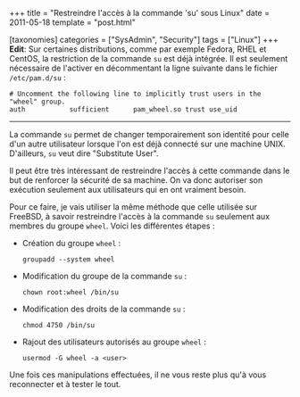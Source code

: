 +++
title = "Restreindre l'accès à la commande 'su' sous Linux"
date = 2011-05-18
template = "post.html"

[taxonomies]
categories = ["SysAdmin", "Security"]
tags = ["Linux"]
+++
**Edit**: Sur certaines distributions, comme par exemple Fedora, RHEL et CentOS,
la restriction de la commande `su` est déjà intégrée. Il est seulement
nécessaire de l'activer en décommentant la ligne suivante dans le fichier
`/etc/pam.d/su` :

```raw
# Uncomment the following line to implicitly trust users in the "wheel" group.
auth           sufficient      pam_wheel.so trust use_uid
```

* * *

La commande `su` permet de changer temporairement son identité pour celle d'un
autre utilisateur lorsque l'on est déjà connecté sur une machine UNIX.
D'ailleurs, `su` veut dire "Substitute User".

Il peut être très intéressant de restreindre l'accès à cette commande dans le
but de renforcer la sécurité de sa machine. On va donc autoriser son exécution
seulement aux utilisateurs qui en ont vraiment besoin.

<!-- more -->

Pour ce faire, je vais utiliser la même méthode que celle utilisée sur FreeBSD,
à savoir restreindre l'accès à la commande `su` seulement aux membres du groupe
`wheel`. Voici les différentes étapes :

* Création du groupe `wheel` :

  ```raw
  groupadd --system wheel
  ```

* Modification du groupe de la commande `su` :

  ```raw
  chown root:wheel /bin/su
  ```

* Modification des droits de la commande `su` :

  ```raw
  chmod 4750 /bin/su
  ```

* Rajout des utilisateurs autorisés au groupe `wheel` :

  ```raw
  usermod -G wheel -a <user>
  ```

Une fois ces manipulations effectuées, il ne vous reste plus qu'à vous
reconnecter et à tester le tout.

